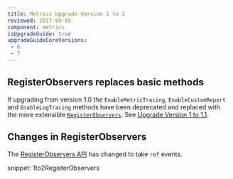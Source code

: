 ```yaml
---
title: Metrics Upgrade Version 1 to 2
reviewed: 2017-09-05
component: metrics
isUpgradeGuide: true
upgradeGuideCoreVersions:
 - 6
 - 7
---
```



## RegisterObservers replaces basic methods

If upgrading from version 1.0 the `EnableMetricTracing`, `EnableCustomReport` and `EnableLogTracing` methods have been deprecated and replaced with the more extensible [`RegisterObservers`](/nservicebus/operations/metrics/#reporting-metrics-data-to-any-external-storage). See [Upgrade Version 1 to 1.1](/nservicebus/upgrades/metrics-1to1.1.md#registerobservers-replaces-basic-methods).


## Changes in RegisterObservers

The [RegisterObservers API](/nservicebus/operations/metrics/#reporting-metrics-data-to-any-external-storage) has changed to take `ref` events.

snippet: 1to2RegisterObservers
